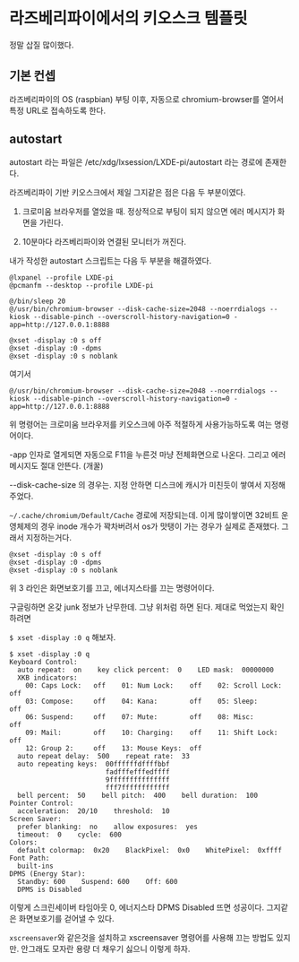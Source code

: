 # 라즈베리파이에서의 키오스크 템플릿

정말 삽질 많이했다.

## 기본 컨셉

라즈베리파이의 OS (raspbian) 부팅 이후, 자동으로 chromium-browser를 열어서 특정 URL로 접속하도록 한다. 


## autostart

autostart 라는 파일은 /etc/xdg/lxsession/LXDE-pi/autostart 라는 경로에 존재한다.

라즈베리파이 기반 키오스크에서 제일 그지같은 점은 다음 두 부분이였다.

1. 크로미움 브라우저를 열었을 때. 정상적으로 부팅이 되지 않으면 에러 메시지가 화면을 가린다. 

2. 10분마다 라즈베리파이와 연결된 모니터가 꺼진다.

내가 작성한 autostart 스크립트는 다음 두 부분을 해결하였다.

```text
@lxpanel --profile LXDE-pi
@pcmanfm --desktop --profile LXDE-pi

@/bin/sleep 20
@/usr/bin/chromium-browser --disk-cache-size=2048 --noerrdialogs --kiosk --disable-pinch --overscroll-history-navigation=0 -app=http://127.0.0.1:8888

@xset -display :0 s off
@xset -display :0 -dpms
@xset -display :0 s noblank
```

여기서 

`@/usr/bin/chromium-browser --disk-cache-size=2048 --noerrdialogs --kiosk --disable-pinch --overscroll-history-navigation=0 -app=http://127.0.0.1:8888` 

위 명령어는 크로미움 브라우저를 키오스크에 아주 적절하게 사용가능하도록 여는 명령어이다.

-app 인자로 열게되면 자동으로 F11을 누른것 마냥 전체화면으로 나온다. 그리고 에러메시지도 절대 안뜬다. (개꿀)

--disk-cache-size 의 경우는. 지정 안하면 디스크에 캐시가 미친듯이 쌓여서 지정해주었다. 

`~/.cache/chromium/Default/Cache` 경로에 저장되는데. 이게 많이쌓이면 32비트 운영체제의 경우 inode 개수가 꽉차버려서 os가 맛탱이 가는 경우가 실제로 존재했다. 그래서 지정하는거다.


```
@xset -display :0 s off
@xset -display :0 -dpms
@xset -display :0 s noblank
```

위 3 라인은 화면보호기를 끄고, 에너지스타를 끄는 명령어이다. 

구글링하면 온갖 junk 정보가 난무한데. 그냥 위처럼 하면 된다. 제대로 먹었는지 확인하려면

`$ xset -display :0 q` 해보자.

```console
$ xset -display :0 q
Keyboard Control:
  auto repeat:  on    key click percent:  0    LED mask:  00000000
  XKB indicators:
    00: Caps Lock:   off    01: Num Lock:    off    02: Scroll Lock: off
    03: Compose:     off    04: Kana:        off    05: Sleep:       off
    06: Suspend:     off    07: Mute:        off    08: Misc:        off
    09: Mail:        off    10: Charging:    off    11: Shift Lock:  off
    12: Group 2:     off    13: Mouse Keys:  off
  auto repeat delay:  500    repeat rate:  33
  auto repeating keys:  00ffffffdffffbbf
                        fadfffefffedffff
                        9fffffffffffffff
                        fff7ffffffffffff
  bell percent:  50    bell pitch:  400    bell duration:  100
Pointer Control:
  acceleration:  20/10    threshold:  10
Screen Saver:
  prefer blanking:  no    allow exposures:  yes
  timeout:  0    cycle:  600
Colors:
  default colormap:  0x20    BlackPixel:  0x0    WhitePixel:  0xffff
Font Path:
  built-ins
DPMS (Energy Star):
  Standby: 600    Suspend: 600    Off: 600
  DPMS is Disabled
```

이렇게 스크린세이버 타임아웃 0, 에너지스타 DPMS Disabled 뜨면 성공이다. 그지같은 화면보호기를 걷어낼 수 있다.

`xscreensaver`와 같은것을 설치하고 xscreensaver 명령어를 사용해 끄는 방법도 있지만. 안그래도 모자란 용량 더 채우기 싫으니 이렇게 하자.


